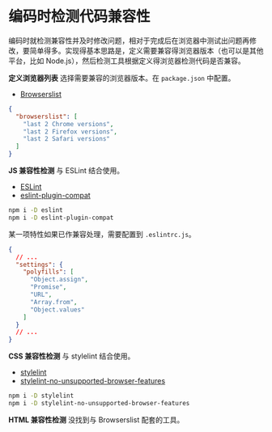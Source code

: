 # 编码时检测代码兼容性

编码时就检测兼容性并及时修改问题，相对于完成后在浏览器中测试出问题再修改，要简单得多。实现得基本思路是，定义需要兼容得浏览器版本（也可以是其他平台，比如 Node.js），然后检测工具根据定义得浏览器检测代码是否兼容。

**定义浏览器列表** 选择需要兼容的浏览器版本。在 `package.json` 中配置。

* [Browserslist](https://github.com/browserslist/browserslist)

```json
{
  "browserslist": [
    "last 2 Chrome versions",
    "last 2 Firefox versions",
    "last 2 Safari versions"
  ]
}
```

**JS 兼容性检测** 与 ESLint 结合使用。

* [ESLint](https://github.com/eslint/eslint)
* [eslint-plugin-compat](https://github.com/amilajack/eslint-plugin-compat)

```bash
npm i -D eslint
npm i -D eslint-plugin-compat
```

某一项特性如果已作兼容处理，需要配置到 `.eslintrc.js`。

```json
{
  // ...
  "settings": {
    "polyfills": [
      "Object.assign",
      "Promise",
      "URL",
      "Array.from",
      "Object.values"
    ]
  }
  // ...
}
```

**CSS 兼容性检测** 与 stylelint 结合使用。

* [stylelint](https://github.com/stylelint/stylelint)
* [stylelint-no-unsupported-browser-features](https://github.com/ismay/stylelint-no-unsupported-browser-features)

```bash
npm i -D stylelint
npm i -D stylelint-no-unsupported-browser-features
```

**HTML 兼容性检测** 没找到与 Browserslist 配套的工具。
